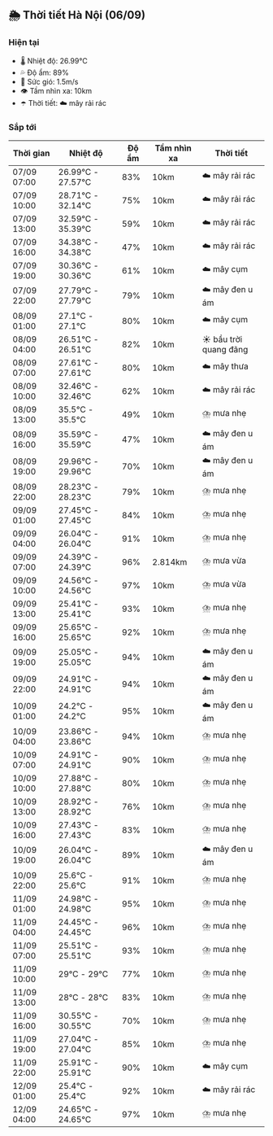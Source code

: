 ## 🌦️ Thời tiết Hà Nội (06/09)

### Hiện tại

- 🌡️ Nhiệt độ: 26.99℃
- 💦 Độ ẩm: 89%
- 💨 Sức gió: 1.5m/s
- 👁️ Tầm nhìn xa: 10km
- ☂️ Thời tiết: ☁️ mây rải rác

### Sắp tới

| Thời gian | Nhiệt độ | Độ ẩm | Tầm nhìn xa | Thời tiết |
| --- | --- | --- | --- | --- |
| 07/09 07:00 | 26.99℃ - 27.57℃ | 83% | 10km | ☁️ mây rải rác |
| 07/09 10:00 | 28.71℃ - 32.14℃ | 75% | 10km | ☁️ mây rải rác |
| 07/09 13:00 | 32.59℃ - 35.39℃ | 59% | 10km | ☁️ mây rải rác |
| 07/09 16:00 | 34.38℃ - 34.38℃ | 47% | 10km | ☁️ mây rải rác |
| 07/09 19:00 | 30.36℃ - 30.36℃ | 61% | 10km | ☁️ mây cụm |
| 07/09 22:00 | 27.79℃ - 27.79℃ | 79% | 10km | ☁️ mây đen u ám |
| 08/09 01:00 | 27.1℃ - 27.1℃ | 80% | 10km | ☁️ mây cụm |
| 08/09 04:00 | 26.51℃ - 26.51℃ | 82% | 10km | ☀️ bầu trời quang đãng |
| 08/09 07:00 | 27.61℃ - 27.61℃ | 80% | 10km | ☁️ mây thưa |
| 08/09 10:00 | 32.46℃ - 32.46℃ | 62% | 10km | ☁️ mây rải rác |
| 08/09 13:00 | 35.5℃ - 35.5℃ | 49% | 10km | ⛈️ mưa nhẹ |
| 08/09 16:00 | 35.59℃ - 35.59℃ | 47% | 10km | ☁️ mây đen u ám |
| 08/09 19:00 | 29.96℃ - 29.96℃ | 70% | 10km | ☁️ mây đen u ám |
| 08/09 22:00 | 28.23℃ - 28.23℃ | 79% | 10km | ⛈️ mưa nhẹ |
| 09/09 01:00 | 27.45℃ - 27.45℃ | 84% | 10km | ⛈️ mưa nhẹ |
| 09/09 04:00 | 26.04℃ - 26.04℃ | 91% | 10km | ⛈️ mưa nhẹ |
| 09/09 07:00 | 24.39℃ - 24.39℃ | 96% | 2.814km | ⛈️ mưa vừa |
| 09/09 10:00 | 24.56℃ - 24.56℃ | 97% | 10km | ⛈️ mưa vừa |
| 09/09 13:00 | 25.41℃ - 25.41℃ | 93% | 10km | ⛈️ mưa nhẹ |
| 09/09 16:00 | 25.65℃ - 25.65℃ | 92% | 10km | ⛈️ mưa nhẹ |
| 09/09 19:00 | 25.05℃ - 25.05℃ | 94% | 10km | ☁️ mây đen u ám |
| 09/09 22:00 | 24.91℃ - 24.91℃ | 94% | 10km | ☁️ mây đen u ám |
| 10/09 01:00 | 24.2℃ - 24.2℃ | 95% | 10km | ☁️ mây đen u ám |
| 10/09 04:00 | 23.86℃ - 23.86℃ | 94% | 10km | ⛈️ mưa nhẹ |
| 10/09 07:00 | 24.91℃ - 24.91℃ | 90% | 10km | ⛈️ mưa nhẹ |
| 10/09 10:00 | 27.88℃ - 27.88℃ | 80% | 10km | ⛈️ mưa nhẹ |
| 10/09 13:00 | 28.92℃ - 28.92℃ | 76% | 10km | ⛈️ mưa nhẹ |
| 10/09 16:00 | 27.43℃ - 27.43℃ | 83% | 10km | ⛈️ mưa nhẹ |
| 10/09 19:00 | 26.04℃ - 26.04℃ | 89% | 10km | ☁️ mây đen u ám |
| 10/09 22:00 | 25.6℃ - 25.6℃ | 91% | 10km | ⛈️ mưa nhẹ |
| 11/09 01:00 | 24.98℃ - 24.98℃ | 95% | 10km | ⛈️ mưa nhẹ |
| 11/09 04:00 | 24.45℃ - 24.45℃ | 96% | 10km | ⛈️ mưa nhẹ |
| 11/09 07:00 | 25.51℃ - 25.51℃ | 93% | 10km | ⛈️ mưa nhẹ |
| 11/09 10:00 | 29℃ - 29℃ | 77% | 10km | ⛈️ mưa nhẹ |
| 11/09 13:00 | 28℃ - 28℃ | 83% | 10km | ⛈️ mưa nhẹ |
| 11/09 16:00 | 30.55℃ - 30.55℃ | 70% | 10km | ⛈️ mưa nhẹ |
| 11/09 19:00 | 27.04℃ - 27.04℃ | 85% | 10km | ⛈️ mưa nhẹ |
| 11/09 22:00 | 25.91℃ - 25.91℃ | 90% | 10km | ☁️ mây cụm |
| 12/09 01:00 | 25.4℃ - 25.4℃ | 92% | 10km | ☁️ mây rải rác |
| 12/09 04:00 | 24.65℃ - 24.65℃ | 97% | 10km | ⛈️ mưa nhẹ |

